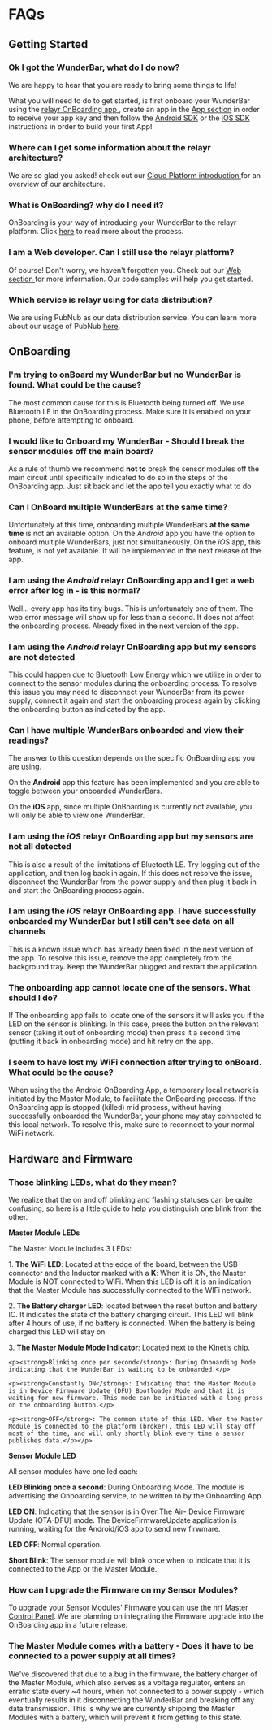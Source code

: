 # FAQs 

<div class=collapse>
<h2>Getting Started</h2>

<h3> Ok I got the WunderBar, what do I do now?</h3>

<p>We are happy to hear that you are ready to bring some things to life!

What you will need to do to get started, is first onboard your WunderBar using the <a href="https://developer.relayr.io/dashboard/onboarding"> relayr OnBoarding app </a>, create an app in the <a href="https://developer.relayr.io/dashboard/apps/myApps">App section</a> in order to receive your app key and then follow the <a href="https://developer.relayr.io/documents/Android/Reference">Android SDK</a> or the <a href="https://developer.relayr.io/documents/iOS/Reference">iOS SDK</a> instructions in order to build your first App!</p> 

<h3> Where can I get some information about the relayr architecture? </h3>

<p>We are so glad you asked! check out our <a href="https://developer.relayr.io/documents/Welcome/Platform" target="_blank"> Cloud Platform introduction </a> for an overview of our architecture.</p>

<h3> What is OnBoarding? why do I need it?</h3>

<p>OnBoarding is your way of introducing your WunderBar to the relayr platform. Click <a href="https://developer.relayr.io/documents/Welcome/OnBoarding" target="_blank">here</a> to read more about the process.</p>

<h3> I am a Web developer. Can I still use the relayr platform?</h3>

<p>Of course! Don't worry, we haven't forgotten you. Check out our <a href="https://developer.relayr.io/documents/WEB/WebDevelopers" target="_blank">Web section </a> for more information. Our code samples will help you get started.</p>

<h3> Which service is relayr using for data distribution?</h3>

<p>We are using PubNub as our data distribution service. You can learn more about our usage of PubNub <a href="https://developer.relayr.io/documents/PubNub/Reference" target="_blank">here</a>.</p>
</div>

<div class=collapse>
<h2> OnBoarding</h2>

<h3> I'm trying to onBoard my WunderBar but no WunderBar is found. What could be the cause?</h3>

<p>The most common cause for this is Bluetooth being turned off. We use Bluetooth LE in the OnBoarding process. Make sure it is enabled on your phone, before attempting to onboard. 
</p>

<h3> I would like to Onboard my WunderBar - Should I break the sensor modules off the main board?</h3>

<p>As a rule of thumb we recommend <strong>not to</strong> break the sensor modules off the main circuit until specifically indicated to do so in the steps of the OnBoarding app. Just sit back and let the app tell you exactly what to do</p>

<h3> Can I OnBoard multiple WunderBars at the same time?</h3>

<p>Unfortunately at this time, onboarding multiple WunderBars <strong>at the same time</strong> is not an available option. On the <em>Android</em> app you have the option to onboard multiple WunderBars, just not simultaneously. On the <em>iOS</em> app, this feature, is not yet available. It will be implemented in the next release of the app.</p>

<h3> I am using the <em>Android</em> relayr OnBoarding app and I get a web error after log in - is this normal?</h3>

<p>Well... every app has its tiny bugs. This is unfortunately one of them. The web error message will show up for less than a second. It does not affect the onboarding process. Already fixed in the next version of the app.</p>

<h3> I am using the <em>Android</em> relayr OnBoarding app but my sensors are not detected</h3>

<p>This could happen due to Bluetooth Low Energy which we utilize in order to connect to the sensor modules during the onboarding process. To resolve this issue you may need to disconnect your WunderBar from its power supply, connect it again and start the onboarding process again by clicking the onboarding button as indicated by the app.</p>

<h3> Can I have multiple WunderBars onboarded and view their readings?</h3>

<p>The answer to this question depends on the specific OnBoarding app you are using.</p> 

<p>On the <strong>Android</strong> app this feature has been implemented and you are able to toggle between your onboarded WunderBars. </p>

<p>On the <strong>iOS</strong> app, since multiple OnBoarding is currently not available, you will only be able to view one WunderBar.</p>

<h3> I am using the <em>iOS</em> relayr OnBoarding app but my sensors are not all detected</h3>

<p>This is also a result of the limitations of Bluetooth LE. Try logging out of the application, and then log back in again. If this does not resolve the issue, disconnect the WunderBar from the power supply and then plug it back in and start the OnBoarding process again.</p>

<h3> I am using the <em>iOS</em> relayr OnBoarding app. I have successfully onboarded my WunderBar but I still can't see data on all channels</h3>

<p>This is a known issue which has already been fixed in the next version of the app. To resolve this issue, remove the app completely from the background tray. Keep the WunderBar plugged and restart the application.</p>

<h3> The onboarding app cannot locate one of the sensors. What should I do?</h3>

<p>If The onboarding app fails to locate one of the sensors it will asks you if the LED on the sensor is blinking. In this case, press the button on the relevant sensor (taking it out of onboarding mode) then press it a second time (putting it back in onboarding mode) and hit retry on the app.</p>	

<h3> I seem to have lost my WiFi connection after trying to onBoard. What could be the cause?</h3>

<p>When using the the Android OnBoarding App, a temporary local network is initiated by the Master Module, to facilitate the OnBoarding process. If the OnBoarding app is stopped (killed) mid process, without having successfully onboarded the WunderBar, your phone may stay connected to this local network. To resolve this, make sure to reconnect to your normal WiFi network. </p>
</div>

<div class=collapse>

<h2>Hardware and Firmware</h2>

<h3> Those blinking LEDs, what do they mean?</h3>

<p>We realize that the on and off blinking and flashing statuses can be quite confusing, so here is a little guide to help you distinguish one blink from the other.</p>

<p><strong>Master Module LEDs</strong></p>
<p>The Master Module includes 3 LEDs:</p>

<p>1. <strong>The WiFi LED</strong>: Located at the edge of the board, between the USB connector and the Inductor marked with a <strong>K</strong>:
   When it is ON, the Master Module is NOT connected to WiFi. When this LED is off it is an indication that the Master Module has successfully connected to the WIFi network.</p>

<p>2. <strong>The Battery charger LED</strong>: located between the reset button and battery IC. It indicates the state of	the battery charging circuit. This LED will blink after 4 hours of use, if no battery is connected. When the battery is being charged this LED will stay on.</p>

<p>3. <strong>The Master Module Mode Indicator</strong>: Located next to the Kinetis chip.
 
	<p><strong>Blinking once per second</strong>: During Onboarding Mode indicating that the WunderBar is waiting to be onboarded.</p>
   
	<p><strong>Constantly ON</strong>: Indicating that the Master Module is in Device Firmware Update (DFU) Bootloader Mode and that it is waiting for new firmware. This mode can be initiated with a long press on the onboarding button.</p>

   	<p><strong>OFF</strong>: The common state of this LED. When the Master Module is connected to the platform (broker), this LED will stay off most of the time, and will only shortly blink every time a sensor publishes data.</p></p>


<strong>Sensor Module LED</strong>

<p>All sensor modules have one led each:</p>

<p><strong>LED Blinking once a second</strong>: During Onboarding Mode. The module is advertising the Onboarding service, to be written to by the Onboarding App.</p>

<p><strong>LED ON</strong>: Indicating that the sensor is in Over The Air- Device Firmware Update (OTA-DFU) mode. The DeviceFirmwareUpdate application is running, waiting for the Android/iOS app to send new firwmare.</p>

<p><strong>LED OFF</strong>: Normal operation.</p>
 
<p><strong>Short Blink</strong>: The sensor module will blink once when to indicate that it is connected to the App or the Master Module.</p>


<h3> How can I upgrade the Firmware on my Sensor Modules?</h3>

<p>To upgrade your Sensor Modules' Firmware you can use the <a href="https://play.google.com/store/apps/details?id=no.nordicsemi.android.mcp&hl=en" target="_blank"> nrf Master Control Panel</a>. We are planning on integrating the Firmware upgrade into the OnBoarding app in a future release.</p>

<h3> The Master Module comes with a battery - Does it have to be connected to a power supply at all times?</h3>

<p>We've discovered that due to a bug in the firmware, the battery charger of the Master Module, which also serves as a voltage regulator, enters an erratic state every ~4 hours, when not connected to a power supply - which eventually results in it disconnecting the WunderBar and breaking off any data transmission. This is why we are currently shipping the Master Modules with a battery, which will prevent it from getting to this state.</p>

</div>

 